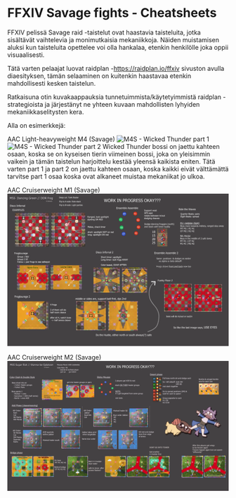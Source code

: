 # FFXIV Savage fights - Cheatsheets

FFXIV pelissä Savage raid -taistelut ovat haastavia taisteluita, jotka sisältävät vaihtelevia ja monimutkaisia mekaniikkoja. Näiden muistamisen aluksi kun taisteluita opettelee voi olla hankalaa, etenkin henkilölle joka oppii visuaalisesti.

Tätä varten pelaajat luovat raidplan -https://raidplan.io/ffxiv sivuston avulla diaesityksen, tämän selaaminen on kuitenkin haastavaa etenkin mahdollisesti kesken taistelun.

Ratkaisuna otin kuvakaappauksia tunnetuimmista/käytetyimmistä raidplan -strategioista ja järjestänyt ne yhteen kuvaan mahdollisten lyhyiden mekaniikkaselitysten kera.

Alla on esimerkkejä:

AAC Light-heavyweight M4 (Savage)
![M4S - Wicked Thunder part 1](images/m4s-update.png)
![M4S - Wicked Thunder part 2](images/m4s-p2.png)
Wicked Thunder bossi on jaettu kahteen osaan, koska se on kyseisen tierin viimeinen bossi, joka on yleisimmin vaikein ja tämän taistelun harjoittelu kestää yleensä kaikista eniten. Tätä varten part 1 ja part 2 on jaettu kahteen osaan, koska kaikki eivät välttämättä tarvitse part 1 osaa koska ovat alkaneet muistaa mekaniikat jo ulkoa.

AAC Cruiserweight M1 (Savage)
![M1S - Dancing Green](images/cheat-sheet-m5s.png)

AAC Cruiserweight M2 (Savage)
![M2S - Sugar Riot](images/cheat-sheet-m6s2.png)